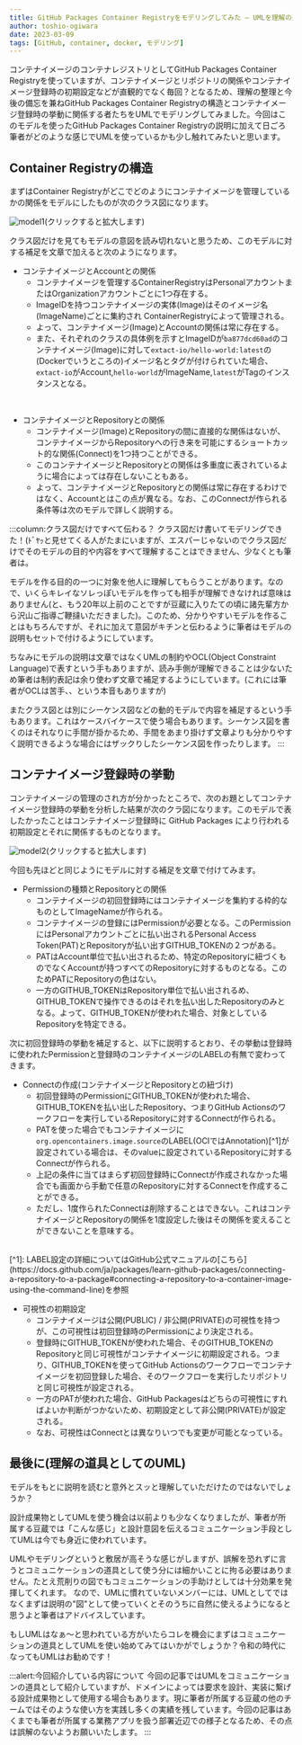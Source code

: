 ```yaml
---
title: GitHub Packages Container Registryをモデリングしてみた – UMLを理解の道具として
author: toshio-ogiwara
date: 2023-03-09
tags: [GitHub, container, docker, モデリング]
---
```

コンテナイメージのコンテナレジストリとしてGitHub Packages Container Registryを使っていますが、コンテナイメージとリポジトリの関係やコンテナイメージ登録時の初期設定などが直観的でなく毎回？となるため、理解の整理と今後の備忘を兼ねGitHub Packages Container Registryの構造とコンテナイメージ登録時の挙動に関係する者たちをUMLでモデリングしてみました。今回はこのモデルを使ったGitHub Packages Container Registryの説明に加えて日ごろ筆者がどのような感じでUMLを使っているかも少し触れてみたいと思います。

## Container Registryの構造
まずはContainer Registryがどこでどのようにコンテナイメージを管理しているかの関係をモデルにしたものが次のクラス図になります。

![model1](/img/blogs/2023/0309_resource-model.drawio.svg)(クリックすると拡大します)

クラス図だけを見てもモデルの意図を読み切れないと思うため、このモデルに対する補足を文章で加えると次のようになります。

- コンテナイメージとAccountとの関係
  - コンテナイメージを管理するContainerRegistryはPersonalアカウントまたはOrganizationアカウントごとに1つ存在する。
  - ImageIDを持つコンテナイメージの実体(Image)はそのイメージ名(ImageName)ごとに集約され ContainerRegistryによって管理される。
  - よって、コンテナイメージ(Image)とAccountの関係は常に存在する。
  - また、それぞれのクラスの具体例を示すとImageIDが`ba877dcd60ad`のコンテナイメージ(Image)に対して`extact-io/hello-world:latest`の(Dockerでいうところの)イメージ名とタグが付けられていた場合、`extact-io`がAccount,`hello-world`がImageName,`latest`がTagのインスタンスとなる。
<br/>

- コンテナイメージとRepositoryとの関係
  - コンテナイメージ(Image)とRepositoryの間に直接的な関係はないが、コンテナイメージからRepositoryへの行き来を可能にするショートカット的な関係(Connect)を1つ持つことができる。
  - このコンテナイメージとRepositoryとの関係は多重度に表されているように場合によっては存在しないこともある。
  - よって、コンテナイメージとRepositoryとの関係は常に存在するわけではなく、Accountとはこの点が異なる。なお、このConnectが作られる条件等は次のモデルで詳しく説明する。

:::column:クラス図だけですべて伝わる？
クラス図だけ書いてモデリングできた！(ﾄﾞﾔｯと見せてくる人がたまにいますが、エスパーじゃないのでクラス図だけでそのモデルの目的や内容をすべて理解することはできません、少なくとも筆者は。

モデルを作る目的の一つに対象を他人に理解してもらうことがあります。なので、いくらキレイなソレっぽいモデルを作っても相手が理解できなければ意味はありません(と、もう20年以上前のことですが豆蔵に入りたての頃に諸先輩方から沢山ご指導ご鞭撻いただきました)。このため、分かりやすいモデルを作ることはもちろんですが、それに加えて意図がキチンと伝わるように筆者はモデルの説明もセットで付けるようにしています。

ちなみにモデルの説明は文章ではなくUMLの制約やOCL(Object Constraint Language)で表すという手もありますが、読み手側が理解できることは少ないため筆者は制約表記は余り使わず文章で補足するようにしています。(これには筆者がOCLは苦手、、という本音もありますが)

またクラス図とは別にシーケンス図などの動的モデルで内容を補足するという手もあります。これはケースバイケースで使う場合もあります。シーケンス図を書くのはそれなりに手間が掛かるため、手間をあまり掛けず文章よりも分かりやすく説明できるような場合にはザックりしたシーケンス図を作ったりします。
:::
## コンテナイメージ登録時の挙動
コンテナイメージの管理のされ方が分かったところで、次のお題としてコンテナイメージ登録時の挙動を分析した結果が次のクラ図になります。このモデルで表したかったことはコンテナイメージ登録時に GitHub Packages により行われる初期設定とそれに関係するものとなります。

![model2](/img/blogs/2023/0309_event-model.drawio.svg)(クリックすると拡大します)

今回も先ほどと同じようにモデルに対する補足を文章で付けてみます。

- Permissionの種類とRepositoryとの関係
  - コンテナイメージの初回登録時にはコンテナイメージを集約する枠的なものとしてImageNameが作られる。
  - コンテナイメージの登録にはPermissionが必要となる。このPermissionにはPersonalアカウントごとに払い出されるPersonal Access Token(PAT)とRepositoryが払い出すGITHUB_TOKENの２つがある。
  - PATはAccount単位で払い出されるため、特定のRepositoryに紐づくものでなくAccountが持つすべてのRepositoryに対するものとなる。このためPATにRepositoryの色はない。
  - 一方のGITHUB_TOKENはRepository単位で払い出されるめ、GITHUB_TOKENで操作できるのはそれを払い出したRepositoryのみとなる。よって、GITHUB_TOKENが使われた場合、対象としているRepositoryを特定できる。


次に初回登録時の挙動を補足すると、以下に説明するとおり、その挙動は登録時に使われたPermissionと登録時のコンテナイメージのLABELの有無で変わってきます。

- Connectの作成(コンテナイメージとRepositoryとの紐づけ)
  - 初回登録時のPermissionにGITHUB_TOKENが使われた場合、GITHUB_TOKENを払い出したRepository、つまりGitHub Actionsのワークフローを実行しているRepositoryに対するConnectが作られる。
  - PATを使った場合でもコンテナイメージに`org.opencontainers.image.source`のLABEL(OCIではAnnotation)[^1]が設定されている場合は、そのvalueに設定されているRepositoryに対するConnectが作られる。
  - 上記の条件に当てはまらず初回登録時にConnectが作成されなかった場合でも画面から手動で任意のRepositoryに対するConnectを作成することができる。
  - ただし、1度作られたConnectは削除することはできない。これはコンテナイメージとRepositoryの関係を1度設定した後はその関係を変えることができないことを意味する。
<br/>
[^1]: LABEL設定の詳細についてはGitHub公式マニュアルの[こちら](https://docs.github.com/ja/packages/learn-github-packages/connecting-a-repository-to-a-package#connecting-a-repository-to-a-container-image-using-the-command-line)を参照

- 可視性の初期設定
  - コンテナイメージは公開(PUBLIC) / 非公開(PRIVATE)の可視性を持つが、この可視性は初回登録時のPermissionにより決定される。
  - 登録時にGITHUB_TOKENが使われた場合、そのGITHUB_TOKENのRepositoryと同じ可視性がコンテナイメージに初期設定される。つまり、GITHUB_TOKENを使ってGitHub Actionsのワークフローでコンテナイメージを初回登録した場合、そのワークフローを実行したリポジトリと同じ可視性が設定される。
  - 一方のPATが使われた場合、GitHub Packagesはどちらの可視性にすればよいか判断がつかないため、初期設定として非公開(PRIVATE)が設定される。
  - なお、可視性はConnectとは異なりいつでも変更が可能となっている。

## 最後に(理解の道具としてのUML)
モデルをもとに説明を読むと意外とスッと理解していただけたのではないでしょうか？

設計成果物としてUMLを使う機会は以前よりも少なくなりましたが、筆者が所属する豆蔵では「こんな感じ」と設計意図を伝えるコミュニケーション手段としてUMLは今でも身近に使われています。

UMLやモデリングというと敷居が高そうな感じがしますが、誤解を恐れずに言うとコミュニケーションの道具として使う分には細かいことに拘る必要はありません。たとえ荒削りの図でもコミュニケーションの手助けとしては十分効果を発揮してくれます。
なので、UMLに慣れていないメンバーには、UMLとしてではなくまずは説明の"図"として使っていくとそのうちに自然に使えるようになると思うよと筆者はアドバイスしています。

もしUMLはなぁ～と思われている方がいたらコレを機会にまずはコミュニケーションの道具としてUMLを使い始めてみてはいかがでしょうか？令和の時代になってもUMLはお勧めです！

:::alert:今回紹介している内容について
今回の記事ではUMLをコミュニケーションの道具として紹介していますが、ドメインによっては要求を設計、実装に繋げる設計成果物として使用する場合もあります。現に筆者が所属する豆蔵の他のチームではそのような使い方を実践し多くの実績を残しています。今回の記事はあくまでも筆者が所属する業務アプリを扱う部署近辺での様子となるため、その点は誤解のないようお願いいたします。
:::
